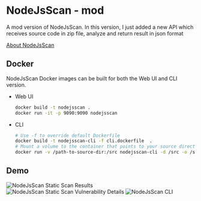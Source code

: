 # NodeJsScan - mod
A mod version of NodeJsScan. In this version, I just added a new API which receives source code in zip file, analyze and return result in json format

[About NodeJsScan](https://github.com/ajinabraham/NodeJsScan)

## Docker

NodeJsScan Docker images can be built for both the Web UI and CLI version.

* Web UI

  ```bash
  docker build -t nodejsscan .
  docker run -it -p 9090:9090 nodejsscan
  ```

* CLI

  ```bash
  # Use -f to override default Dockerfile
  docker build -t nodejsscan-cli -f cli.dockerfile  .
  # Mount a volume to the container that points to your source directory and reference it in -f, -d and -o arguments
  docker run -v /path-to-source-dir:/src nodejsscan-cli -d /src -o /src/results.json
  ```

## Demo 

![NodeJsScan Static Scan Results](https://user-images.githubusercontent.com/4301109/33951861-294062a0-e056-11e7-8472-3c101be52390.jpg)
![NodeJsScan Static Scan Vulnerability Details](https://user-images.githubusercontent.com/4301109/30637698-bfa68e04-9e16-11e7-8233-bfde503d7e5a.png)
![NodeJsScan CLI](https://user-images.githubusercontent.com/4301109/43541417-0a749362-95e8-11e8-9d5c-4d9a2fd9f765.png)
